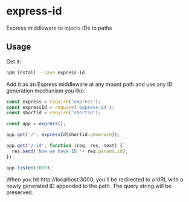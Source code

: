 # express-id

Express middleware to injects IDs to paths

## Usage

Get it:

```sh
npm install --save express-id
```

Add it as an Express middleware at any mount path and use any ID generation mechanism you like:

```js
const express = require('express');
const expressId = require('express-id');
const shortid = require('shortid');

const app = express();

app.get('/', expressId(shortid.generate));

app.get('/:id', function (req, res, next) {
  res.send('Now we have ID '+ req.params.id);
});

app.listen(3000);

```

When you hit http://localhost:3000, you'll be redirected to a URL with a newly generated ID appended to the path. The query string will be preserved.
